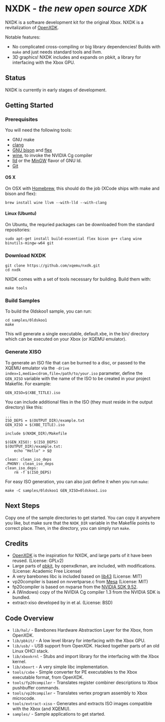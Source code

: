 NXDK - *the new open source XDK*
================================
NXDK is a software development kit for the original Xbox. NXDK is a revitalization of [OpenXDK](http://opeNXDK.maturion.de/).

Notable features:
- No complicated cross-compiling or big library dependencies! Builds with `make` and just needs standard tools and llvm.
- 3D graphics! NXDK includes and expands on pbkit, a library for interfacing with the Xbox GPU.

Status
------
NXDK is currently in early stages of development.

Getting Started
---------------
### Prerequisites
You will need the following tools:
- GNU make
- [clang](http://clang.llvm.org/)
- [GNU bison](https://www.gnu.org/software/bison/) and [flex](http://flex.sourceforge.net/)
- [wine](https://www.winehq.org/), to invoke the NVIDIA Cg compiler
- [lld](http://lld.llvm.org/) or the [MinGW](http://www.mingw.org/) flavor of GNU ld.
- [Git](http://git-scm.com/)

#### OS X
On OSX with [Homebrew](http://brew.sh/), this should do the job (XCode ships with make and bison and flex):

    brew install wine llvm --with-lld --with-clang

#### Linux (Ubuntu)
On Ubuntu, the requried packages can be downloaded from the standard repositories:

    sudo apt-get install build-essential flex bison g++ clang wine binutils-mingw-w64 git

### Download NXDK
    git clone https://github.com/xqemu/nxdk.git
    cd nxdk

NXDK comes with a set of tools necessary for building. Build them with:

    make tools

### Build Samples
To build the 0ldskoo1 sample, you can run:

    cd samples/0ldskoo1
    make

This will generate a single executable, default.xbe, in the bin/ directory which
can be executed on your Xbox (or XQEMU emulator).

### Generate XISO
To generate an ISO file that can be burned to a disc, or passed to the XQEMU
emulator via the `-drive index=1,media=cdrom,file=/path/to/your.iso` parameter,
define the `GEN_XISO` variable with the name of the ISO to be created in your
project Makefile. For example:

    GEN_XISO=$(XBE_TITLE).iso

You can include additional files in the ISO (they must reside in the output
 directory) like this:

    ...
    ISO_DEPS = $(OUTPUT_DIR)/example.txt
    GEN_XISO = $(XBE_TITLE).iso

    include $(NXDK_DIR)/Makefile

    $(GEN_XISO): $(ISO_DEPS)
    $(OUTPUT_DIR)/example.txt:
        echo "Hello" > $@

    clean: clean_iso_deps
    .PHONY: clean_iso_deps
    clean_iso_deps:
        rm -f $(ISO_DEPS)

For easy ISO generation, you can also just define it when you run `make`:

    make -C samples/0ldskoo1 GEN_XISO=0ldskoo1.iso

Next Steps
----------
Copy one of the sample directories to get started. You can copy it anywhere you
like, but make sure that the `NXDK_DIR` variable in the Makefile points to
correct place. Then, in the directory, you can simply run `make`.

Credits
-------
- [OpenXDK](http://openxdk.maturion.de/) is the inspiration for NXDK, and large parts of it have been reused. (License: GPLv2)
- Large parts of [pbkit](http://forums.xbox-scene.com/index.php?/topic/573524-pbkit), by openxdkman, are included, with modifications. (License: Academic Free License)
- A very barebones libc is included based on [lib43](https://github.com/lunixbochs/lib43) (License: MIT)
- vp20compiler is based on nvvertparse.c from [Mesa](http://www.mesa3d.org/) (License: MIT)
- fp20compiler is based on nvparse from the [NVIDIA SDK 9.52](https://www.nvidia.com/object/sdk-9.html).
- A (Windows) copy of the NVIDIA Cg compiler 1.3 from the NVIDIA SDK is bundled.
- extract-xiso developed by in et al. (License: BSD)

Code Overview
-------------
* `lib/hal/` - Barebones Hardware Abstraction Layer for the Xbox, from OpenXDK.
* `lib/pbkit/` - A low level library for interfacing with the Xbox GPU.
* `lib/usb/` - USB support from OpenXDK. Hacked together parts of an old Linux OHCI stack.
* `lib/xboxkrnl` - Stubs and import library for the interfacing with the Xbox kernel.
* `lib/xboxrt` - A very simple libc implementation.
* `tools/cxbe` - Simple converter for PE executables to the Xbox executable format, from OpenXDK.
* `tools/fp20compiler` - Translates register combiner descriptions to Xbox pushbuffer commands.
* `tools/vp20compiler` - Translates vertex program assembly to Xbox microcode.
* `tools/extract-xiso` - Generates and extracts ISO images compatible with the Xbox (and XQEMU).
* `samples/` - Sample applications to get started.
